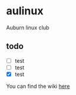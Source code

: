 aulinux
=======

Auburn linux club

todo
-------
-[ ] test
-[ ] test
-[X] test

You can find the wiki [here](https://github.com/sbuggay/aulinux/wiki)
